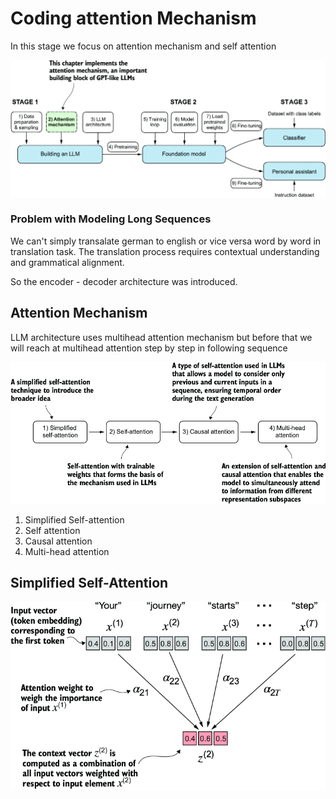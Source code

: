 # Coding attention Mechanism

In this stage we focus on attention mechanism and self attention

![alt text](image.png)



### Problem with  Modeling Long Sequences

We can't simply transalate german to english or vice versa word by word in translation task. 
The translation process requires contextual understanding and grammatical alignment.

So the encoder - decoder architecture was introduced.


## Attention Mechanism

LLM architecture uses multihead attention mechanism but before that we will reach at multihead attention step by step in following sequence

![alt text](image-1.png)

1. Simplified Self-attention
2. Self attention  
3. Causal attention  
4. Multi-head attention



## Simplified Self-Attention

![alt text](image-2.png)
